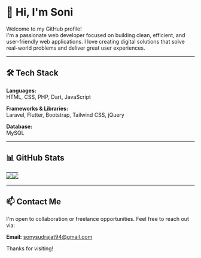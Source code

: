 # 👋 Hi, I'm Soni

Welcome to my GitHub profile!  
I'm a passionate web developer focused on building clean, efficient, and user-friendly web applications. I love creating digital solutions that solve real-world problems and deliver great user experiences.

---

## 🛠️ Tech Stack

**Languages:**  
HTML, CSS, PHP, Dart, JavaScript

**Frameworks & Libraries:**  
Laravel, Flutter, Bootstrap, Tailwind CSS, jQuery

**Database:**  
MySQL

---

## 📊 GitHub Stats

<div align="center">
  <table cellspacing="0" cellpadding="0" style="border: none;">
    <tr>
      <td style="padding: 0; border: none;">
        <img src="https://github-readme-stats.vercel.app/api?username=SonnySon1&theme=prussian&show_icons=true&hide_border=true&count_private=true" />
      </td>
      <td style="padding: 0; border: none;">
        <img src="https://github-readme-stats.vercel.app/api/top-langs/?username=SonnySon1&theme=prussian&show_icons=true&hide_border=true&layout=compact" />
      </td>
    </tr>
  </table>
</div>

---

## 📫 Contact Me

I'm open to collaboration or freelance opportunities. Feel free to reach out via:

**Email:** [sonysudrajat94@gmail.com](mailto:sonysudrajat94@gmail.com)

Thanks for visiting!
